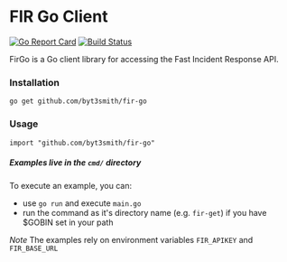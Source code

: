 # FIR Go Client
[![Go Report Card](https://goreportcard.com/badge/github.com/byt3smith/fir-go)](https://goreportcard.com/report/github.com/byt3smith/fir-go)
[![Build Status](https://travis-ci.org/byt3smith/fir-go.svg?branch=master)](https://travis-ci.org/byt3smith/fir-go)

FirGo is a Go client library for accessing the Fast Incident Response API.

### Installation
`go get github.com/byt3smith/fir-go`

### Usage
```
import "github.com/byt3smith/fir-go"
```

##### Examples live in the `cmd/` directory

To execute an example, you can:
- use `go run` and execute `main.go`
- run the command as it's directory name (e.g. `fir-get`) if you have $GOBIN set in your path

*Note* The examples rely on environment variables `FIR_APIKEY` and `FIR_BASE_URL`

